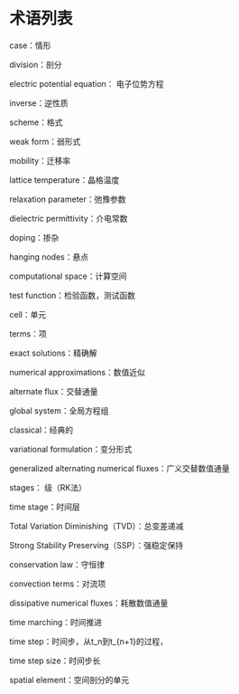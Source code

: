 # 术语列表

case：情形

division：剖分

electric potential equation： 电子位势方程

inverse：逆性质 

scheme：格式

weak form：弱形式

mobility：迁移率

lattice temperature：晶格温度

relaxation parameter：弛豫参数

dielectric permittivity：介电常数

doping：掺杂

hanging nodes：悬点

computational space：计算空间

test function：检验函数，测试函数

cell：单元

terms：项

exact solutions：精确解

numerical approximations：数值近似

 alternate flux：交替通量

global system：全局方程组

classical：经典的

variational formulation：变分形式

generalized  alternating  numerical  fluxes：广义交替数值通量

stages： 级（RK法） 

time stage：时间层

Total  Variation  Diminishing（TVD）：总变差递减

Strong Stability Preserving（SSP）：强稳定保持

conservation law：守恒律

convection terms：对流项

dissipative numerical fluxes：耗散数值通量

time marching：时间推进

time step：时间步，从t_n到t_{n+1}的过程，

time step size：时间步长

spatial element：空间剖分的单元